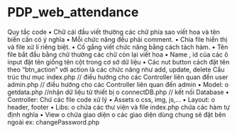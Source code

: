 # PDP_web_attendance

Quy tắc code
• Chữ cái đầu viết thường các chữ phía sao viết hoa và tên biến cần có ý nghĩa
• Mỗi chức năng đều phải comment.
• Chia file hiển thị và file xử lí riêng biệt.
• Cố gắng viết chức năng bằng cách tách hàm.
• Tên file bắt đầu bằng chữ thường các chữ còn lại viết hoa
• Name , id của các ô input đặt tên giống tên cột trong cơ sở dữ liệu
• Các nut button cách đặt tên theo “btn_action” với action là các chức năng như add, update, delete
Cấu trúc thư mục
index.php // điều hướng cho các Controller liên quan đến user
admin.php // điều hướng cho các Controller liên quan đến admin
• Model:
o getdata.php //nhận dữ liệu từ thiết bị
o connectDB.php // kết nối Database
• Controller: Chứ các file code xử lý
• Assets
o css, img, js,...
• Layout:
o header, footer
• Libs:
o chứa các thư viện và file index.php chứa các hàm tự định nghĩa
• View
o chứa giao diện
o các giao diện dùng chung sẽ đặt bên ngoài ex: changePassword.php
